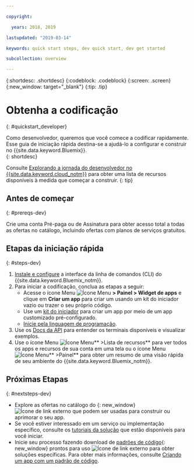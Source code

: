 ```yaml
---

copyright:

  years: 2018, 2019

lastupdated: "2019-03-14"

keywords: quick start steps, dev quick start, dev get started

subcollection: overview

---
```


{:shortdesc: .shortdesc}
{:codeblock: .codeblock}
{:screen: .screen}
{:new_window: target="_blank"}
{:tip: .tip}

# Obtenha a codificação 
{: #quickstart_developer}

Como desenvolvedor, queremos que você comece a codificar rapidamente. Esse guia de iniciação rápida destina-se a ajudá-lo a configurar e construir no {{site.data.keyword.Bluemix}}.  
{: shortdesc}

Consulte [Explorando a jornada do desenvolvedor no {{site.data.keyword.cloud_notm}}](/docs/overview?topic=overview-dev-journey) para obter uma lista de recursos disponíveis à medida que começar a construir.
{: tip}

## Antes de começar
{: #prereqs-dev}

Crie uma conta Pré-paga ou de Assinatura para obter acesso total a todas as ofertas no catálogo, incluindo ofertas com planos de serviços gratuitos. 

## Etapas da iniciação rápida
{: #steps-dev}
 
1. [Instale e configure](/docs/home/tools) a interface da linha de comandos (CLI) do {{site.data.keyword.Bluemix_notm}}. 
2. Para iniciar a codificação, conclua as etapas a seguir:
    * Acesse o ícone Menu ![Ícone Menu](../icons/icon_hamburger.svg) **> Painel > Widget de apps** e clique em **Criar um app** para criar um usando um kit do iniciador vazio ou trazer o seu próprio código.
    * Use um [kit do iniciador](/docs/apps/tutorials?topic=creating-apps-tutorial-starterkit) para criar um app por meio de um app customizado pré-configurado. 
    * [Inicie pela linguagem de programação](/docs/home/build). 
3. Use os [Docs da API](https://{DomainName}/apidocs) para entender os terminais disponíveis e visualizar exemplos.
4. Use o ícone Menu ![Ícone Menu](../icons/icon_hamburger.svg)** >Lista de recursos** para ver todos os apps e recursos de sua conta em uma tela ou o ícone Menu ![Ícone Menu](../icons/icon_hamburger.svg)** >Painel** para obter um resumo de uma visão rápida de seu ambiente do {{site.data.keyword.Bluemix_notm}}.

## Próximas Etapas
{: #nextsteps-dev}

* Explore as ofertas no catálogo do [](https://{DomainName}/catalog){: new_window} ![Ícone de link externo](../icons/launch-glyph.svg) que podem ser usadas para construir ou aprimorar o seu app.
* Se você estiver interessado em um serviço ou implementação específico, consulte os [tutoriais da solução](/docs/tutorials?topic=solution-tutorials-tutorials) que estão disponíveis para você iniciar.
* Inicie seu processo fazendo download de [padrões de código](https://developer.ibm.com/patterns/){: new_window} prontos para uso ![Ícone de link externo](../icons/launch-glyph.svg "Ícone de link externo") para obter soluções específicas. Para obter mais informações, consulte [Criando um app com um padrão de código](/docs/apps/tutorials?topic=creating-apps-tutorial-codepattern).





